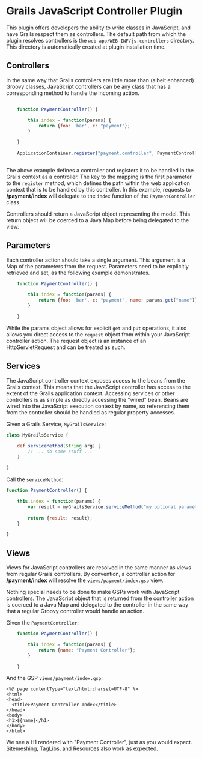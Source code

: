 Grails JavaScript Controller Plugin
=====================

This plugin offers developers the ability to write classes in JavaScript, and have Grails respect them as controllers. The default path from which the plugin resolves controllers is the `web-app/WEB-INF/js.controllers` directory. This directory is automatically created at plugin installation time.

Controllers
---
In the same way that Grails controllers are little more than (albeit enhanced) Groovy classes, JavaScript controllers can be any class that has a corresponding method to handle the incoming action.

```javascript

    function PaymentController() {

        this.index = function(params) {
            return {foo: 'bar', c: "payment"};
        }

    }
    
    ApplicationContainer.register("payment.controller", PaymentController, { scope: "prototype" });
    
```

The above example defines a controller and registers it to be handled in the Grails context as a controller. The key to the mapping is the first parameter to the `register` method, which defines the path within the web application context that is to be handled by this controller. In this example, requests to **/payment/index** will delegate to the `index` function of the `PaymentController` class.

Controllers should return a JavaScript object representing the model. This return object will be coerced to a Java Map before being delegated to the view.

Parameters
---
Each controller action should take a single argument. This argument is a Map of the parameters from the request. Parameters need to be explicitly retrieved and set, as the following example demonstrates.

```javascript
    function PaymentController() {

        this.index = function(params) {
            return {foo: 'bar', c: "payment", name: params.get("name")};
        }

    }
```

While the params object allows for explicit `get` and `put` operations, it also allows you direct access to the `request` object from within your JavaScript controller action. The request object is an instance of an HttpServletRequest and can be treated as such.

Services
---
The JavaScript controller context exposes access to the beans from the Grails context. This means that the JavaScript controller has access to the extent of the Grails application context. Accessing services or other controllers is as simple as directly accessing the "wired" bean. Beans are wired into the JavaScript execution context by name, so referencing them from the controller should be handled as regular property accesses.

Given a Grails Service, `MyGrailsService`:

```groovy
class MyGrailsService {

	def serviceMethod(String arg) {
		// ... do some stuff ...
	}

}
```

Call the `serviceMethod`:

```javascript
function PaymentController() {

	this.index = function(params) {
		var result = myGrailsService.serviceMethod("my optional parameters")
      
		return {result: result};
	}

}
```

Views
---
Views for JavaScript controllers are resolved in the same manner as views from regular Grails controllers. By convention, a controller action for **/payment/index** will resolve the `views/payment/index.gsp` view.

Nothing special needs to be done to make GSPs work with JavaScript controllers. The JavaScript object that is returned from the controller action is coerced to a Java Map and delegated to the controller in the same way that a regular Groovy controller would handle an action.

Given the `PaymentController`:

```javascript
    function PaymentController() {

        this.index = function(params) {
            return {name: "Payment Controller"};
        }

    }
```

And the GSP `views/payment/index.gsp`:

```gsp
<%@ page contentType="text/html;charset=UTF-8" %>
<html>
<head>
  <title>Payment Controller Index</title>
</head>
<body>
<h1>${name}</h1>
</body>
</html>
```

We see a H1 rendered with "Payment Controller", just as you would expect. Sitemeshing, TagLibs, and Resources also work as expected.
